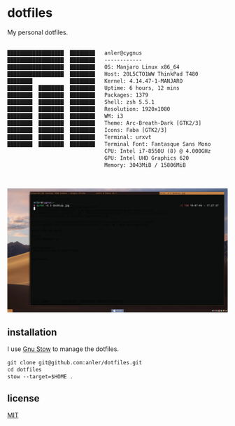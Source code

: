 # dotfiles

My personal dotfiles.

``` text
                            
██████████████████  ████████   anler@cygnus 
██████████████████  ████████   ------------ 
██████████████████  ████████   OS: Manjaro Linux x86_64 
██████████████████  ████████   Host: 20L5CTO1WW ThinkPad T480 
████████            ████████   Kernel: 4.14.47-1-MANJARO 
████████  ████████  ████████   Uptime: 6 hours, 12 mins 
████████  ████████  ████████   Packages: 1379 
████████  ████████  ████████   Shell: zsh 5.5.1 
████████  ████████  ████████   Resolution: 1920x1080 
████████  ████████  ████████   WM: i3 
████████  ████████  ████████   Theme: Arc-Breath-Dark [GTK2/3] 
████████  ████████  ████████   Icons: Faba [GTK2/3] 
████████  ████████  ████████   Terminal: urxvt 
████████  ████████  ████████   Terminal Font: Fantasque Sans Mono 
                               CPU: Intel i7-8550U (8) @ 4.000GHz 
                               GPU: Intel UHD Graphics 620 
                               Memory: 3043MiB / 15806MiB 

                                                       
```

![](https://raw.githubusercontent.com/anler/dotfiles/master/images/desktop.jpg)

## installation

I use [Gnu Stow](https://www.gnu.org/software/stow/) to manage the dotfiles.

``` shell
git clone git@github.com:anler/dotfiles.git
cd dotfiles
stow --target=$HOME .
```

## license

[MIT](http://opensource.org/licenses/MIT)
